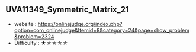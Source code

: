 ## UVA11349_Symmetric_Matrix_21
+ website : https://onlinejudge.org/index.php?option=com_onlinejudge&Itemid=8&category=24&page=show_problem&problem=2324
+ Difficulty : ★☆☆☆☆
